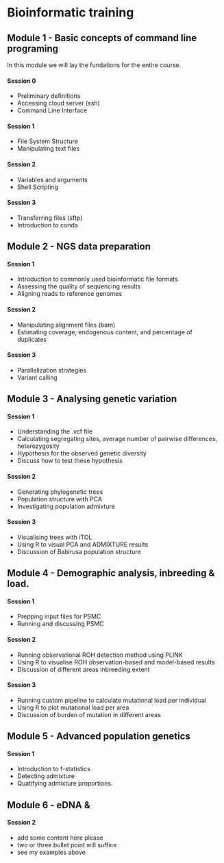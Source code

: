 # Bioinformatic training


## Module 1 - Basic concepts of command line programing
In this module we will lay the fundations for the entire course. 

#### Session 0
- Preliminary definitions
- Accessing cloud server (ssh)
- Command Line Interface

#### Session 1
- File System Structure
- Manipulating text files

#### Session 2
- Variables and arguments
- Shell Scripting

#### Session 3
- Transferring files (sftp)
- Introduction to conda


## Module 2 - NGS data preparation


#### Session 1
- Introduction to commonly used bioinformatic file formats
- Assessing the quality of sequencing results
- Aligning reads to reference genomes

#### Session 2
- Manipulating alignment files (bam)
- Estimating coverage, endogenous content, and percentage of duplicates

#### Session 3
- Parallelization strategies
- Variant calling

## Module 3 - Analysing genetic variation

#### Session 1
- Understanding the .vcf file
- Calculating segregating sites, average number of pairwise differences, heterozygosity
- Hypothesis for the observed genetic diversity
- Discuss how to test these hypothesis

#### Session 2
- Generating phylogenetic trees
- Population structure with PCA
- Investigating population admixture

#### Session 3
- Visualising trees with iTOL
- Using R to visual PCA and ADMIXTURE results
- Discussion of Babirusa population structure

## Module 4 - Demographic analysis, inbreeding & load.

#### Session 1
- Prepping input files for PSMC
- Running and discussing PSMC

#### Session 2
- Running observational ROH detection method using PLINK
- Using R to visualise ROH observation-based and model-based results
- Discussion of different areas inbreeding extent

#### Session 3
- Running custom pipeline to calculate mutational load per individual
- Using R to plot mutational load per area
- Discussion of burden of mutation in different areas

## Module 5 - Advanced population genetics

#### Session 1
- Introduction to f-statistics
- Detecting admixture
- Quatifying admixture proportions.

## Module 6 - eDNA & 
#### Session 2
- add some content here please
- two or three bullet point will suffice
- see my examples above
